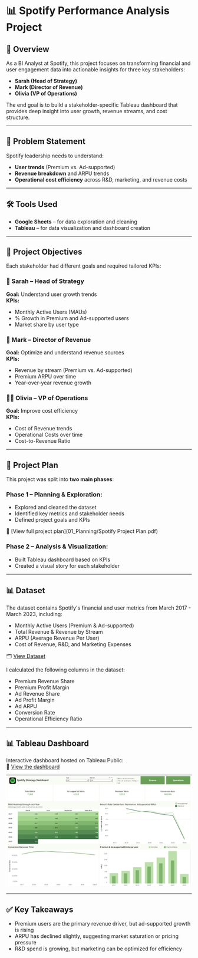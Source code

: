 # 📊 Spotify Performance Analysis Project

## 🎯 Overview

As a BI Analyst at Spotify, this project focuses on transforming financial and user engagement data into actionable insights for three key stakeholders:  
- **Sarah (Head of Strategy)**  
- **Mark (Director of Revenue)**  
- **Olivia (VP of Operations)**

The end goal is to build a stakeholder-specific Tableau dashboard that provides deep insight into user growth, revenue streams, and cost structure.

---

## 🧠 Problem Statement

Spotify leadership needs to understand:
- **User trends** (Premium vs. Ad-supported)
- **Revenue breakdown** and ARPU trends
- **Operational cost efficiency** across R&D, marketing, and revenue costs

---

## 🛠️ Tools Used

- **Google Sheets** – for data exploration and cleaning  
- **Tableau** – for data visualization and dashboard creation

---

## 📌 Project Objectives

Each stakeholder had different goals and required tailored KPIs:

### 👩 Sarah – Head of Strategy
**Goal:** Understand user growth trends  
**KPIs:**
- Monthly Active Users (MAUs)
- % Growth in Premium and Ad-supported users
- Market share by user type

### 👨 Mark – Director of Revenue
**Goal:** Optimize and understand revenue sources  
**KPIs:**
- Revenue by stream (Premium vs. Ad-supported)
- Premium ARPU over time
- Year-over-year revenue growth

### 👩‍💼 Olivia – VP of Operations
**Goal:** Improve cost efficiency  
**KPIs:**
- Cost of Revenue trends
- Operational Costs over time
- Cost-to-Revenue Ratio

---

## 📅 Project Plan

This project was split into **two main phases**:

### Phase 1 – Planning & Exploration:
- Explored and cleaned the dataset
- Identified key metrics and stakeholder needs
- Defined project goals and KPIs

📄 [View full project plan](01_Planning/Spotify Project Plan.pdf)

### Phase 2 – Analysis & Visualization:
- Built Tableau dashboard based on KPIs
- Created a visual story for each stakeholder

---

## 📊 Dataset

The dataset contains Spotify's financial and user metrics from March 2017 - March 2023, including:
- Monthly Active Users (Premium & Ad-supported)
- Total Revenue & Revenue by Stream
- ARPU (Average Revenue Per User)
- Cost of Revenue, R&D, and Marketing Expenses

🗂️ [View Dataset](02_Data/spotify_data.csv)

I calculated the following columns in the dataset:
- Premium Revenue Share
- Premium Profit Margin
- Ad Revenue Share
- Ad Profit Margin
- Ad ARPU
- Conversion Rate
- Operational Efficiency Ratio

---

## 📊 Tableau Dashboard

Interactive dashboard hosted on Tableau Public:  
🔗 [View the dashboard](https://public.tableau.com/views/SpotifyDashboardProject_17432915912560/Operations?:language=en-US&:sid=&:redirect=auth&:display_count=n&:origin=viz_share_link)

![Dashboard Preview](03_Dashboard/Spotify_Dashboard.png)

---

## ✅ Key Takeaways

- Premium users are the primary revenue driver, but ad-supported growth is rising
- ARPU has declined slightly, suggesting market saturation or pricing pressure
- R&D spend is growing, but marketing can be optimized for efficiency
